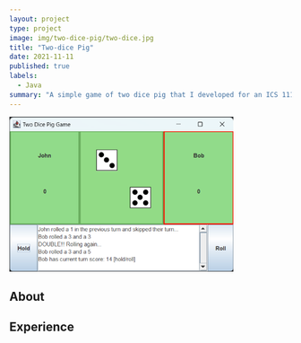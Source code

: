 ```yaml
---
layout: project
type: project
image: img/two-dice-pig/two-dice.jpg
title: "Two-dice Pig"
date: 2021-11-11
published: true
labels:
  - Java
summary: "A simple game of two dice pig that I developed for an ICS 111 assignment"
---
```


<img width="400px" src="../img/two-dice-pig/two-dice-pig-snippet.png" class="rounded float-start pe-4" >

## About

## Experience
